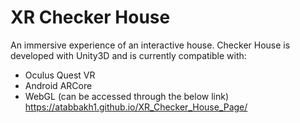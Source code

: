 # XR Checker House
An immersive experience of an interactive house. Checker House is developed with Unity3D and is currently compatible with:
  - Oculus Quest VR
  - Android ARCore 
  - WebGL (can be accessed through the below link)
https://atabbakh1.github.io/XR_Checker_House_Page/
